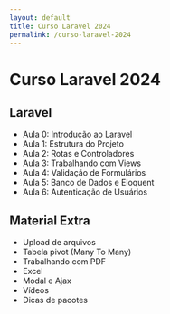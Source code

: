 ```yaml
---
layout: default
title: Curso Laravel 2024
permalink: /curso-laravel-2024
---
```


# Curso Laravel 2024

## Laravel
- Aula 0: Introdução ao Laravel
- Aula 1: Estrutura do Projeto
- Aula 2: Rotas e Controladores
- Aula 3: Trabalhando com Views
- Aula 4: Validação de Formulários
- Aula 5: Banco de Dados e Eloquent
- Aula 6: Autenticação de Usuários

## Material Extra
- Upload de arquivos
- Tabela pivot (Many To Many)
- Trabalhando com PDF
- Excel
- Modal e Ajax
- Vídeos
- Dicas de pacotes

